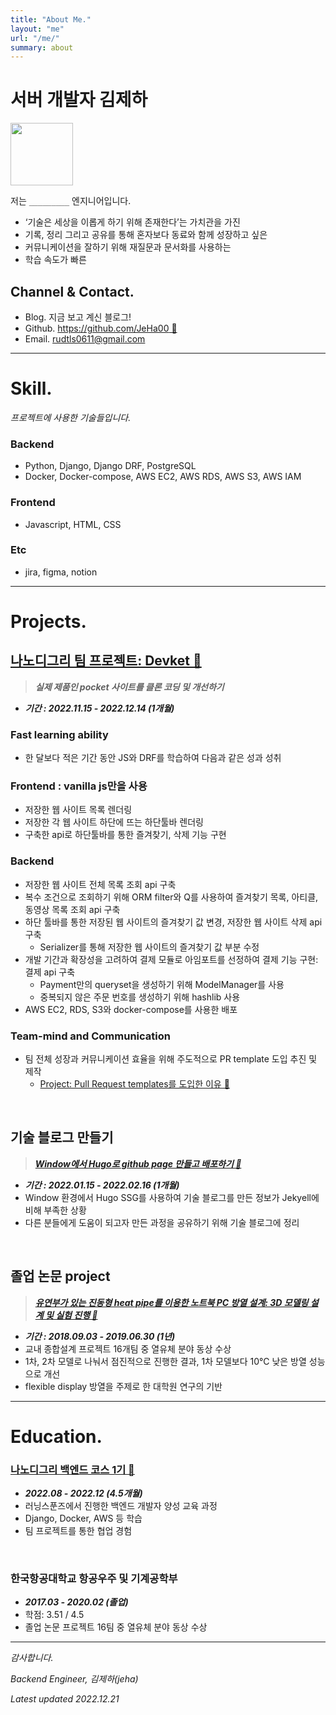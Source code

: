 ```yaml
---
title: "About Me."
layout: "me"
url: "/me/"
summary: about
---
```


# 서버 개발자 김제하

<img src='https://user-images.githubusercontent.com/78094972/208803550-2c7b4f61-cdaf-4003-9e0e-3931f9de1035.png' width='100' height='100'>

저는 `_________` 엔지니어입니다.
- ‘기술은 세상을 이롭게 하기 위해 존재한다’는 가치관을 가진
- 기록, 정리 그리고 공유를 통해 혼자보다 동료와 함께 성장하고 싶은
- 커뮤니케이션을 잘하기 위해 재질문과 문서화를 사용하는
- 학습 속도가 빠른


## Channel & Contact.

- Blog. 지금 보고 계신 블로그!
- Github. [https://github.com/JeHa00 🔗](https://github.com/JeHa00)
- Email. rudtls0611@gmail.com 

---

# Skill.

_프로젝트에 사용한 기술들입니다._

### Backend

- Python, Django, Django DRF, PostgreSQL 
- Docker, Docker-compose, AWS EC2, AWS RDS, AWS S3, AWS IAM 

### Frontend

- Javascript, HTML, CSS

### Etc

- jira, figma, notion

---
# Projects.

## [나노디그리 팀 프로젝트: Devket 🔗](https://github.com/backendnanodegree/Devket)
> **_실제 제품인 pocket 사이트를 클론 코딩 및 개선하기_**

- **_기간 : 2022.11.15 - 2022.12.14 (1개월)_**


### Fast learning ability
- 한 달보다 적은 기간 동안 JS와 DRF를 학습하여 다음과 같은 성과 성취

### Frontend : vanilla js만을 사용
- 저장한 웹 사이트 목록 렌더링
- 저장한 각 웹 사이트 하단에 뜨는 하단툴바 렌더링
- 구축한 api로 하단툴바를 통한 즐겨찾기, 삭제 기능 구현

### Backend
- 저장한 웹 사이트 전체 목록 조회 api 구축
- 복수 조건으로 조회하기 위해 ORM filter와 Q를 사용하여 즐겨찾기 목록, 아티클, 동영상 목록 조회 api 구축
- 하단 툴바를 통한 저장된 웹 사이트의 즐겨찾기 값 변경, 저장한 웹 사이트 삭제 api 구축
    - Serializer를 통해 저장한 웹 사이트의 즐겨찾기 값 부분 수정
- 개발 기간과 확장성을 고려하여 결제 모듈로 아임포트를 선정하여 결제 기능 구현: 결제 api 구축
    - Payment만의 queryset을 생성하기 위해 ModelManager를 사용
    - 중복되지 않은 주문 번호를 생성하기 위해 hashlib 사용
- AWS EC2, RDS, S3와 docker-compose를 사용한 배포

### Team-mind and Communication
- 팀 전체 성장과 커뮤니케이션 효율을 위해 주도적으로 PR template 도입 추진 및 제작
    - [Project: Pull Request templates를 도입한 이유 🔗](https://jeha00.github.io/post/project/01_why-pr-template/)

&nbsp;

## 기술 블로그 만들기

> **_[Window에서 Hugo로 github page 만들고 배포하기 🔗](https://jeha00.github.io/post/dev-contents/hugo%EB%A1%9C-github-page-%EB%A7%8C%EB%93%A4%EA%B3%A0-%EB%B0%B0%ED%8F%AC%ED%95%98%EA%B8%B0/)_**  

- **_기간 : 2022.01.15 - 2022.02.16 (1개월)_** 
- Window 환경에서 Hugo SSG를 사용하여 기술 블로그를 만든 정보가 Jekyell에 비해 부족한 상황
- 다른 분들에게 도움이 되고자 만든 과정을 공유하기 위해 기술 블로그에 정리

&nbsp;

## 졸업 논문 project

> **_[유연부가 있는 진동형 heat pipe를 이용한 노트북 PC 방열 설계: 3D 모델링 설계 및 실험 진행 🔗](https://dog-lightyear-010.notion.site/020263bee9df472d944ad7df7a1fdc9b)_**

- **_기간 : 2018.09.03 - 2019.06.30 (1년)_**
- 교내 종합설계 프로젝트 16개팀 중 열유체 분야 동상 수상
- 1차, 2차 모델로 나눠서 점진적으로 진행한 결과, 1차 모델보다 10℃ 낮은 방열 성능으로 개선
- flexible display 방열을 주제로 한 대학원 연구의 기반

---

# Education. 

### [나노디그리 백엔드 코스 1기 🔗](https://learningspoons.com/course/detail/django-backend/)

- **_2022.08 - 2022.12 (4.5개월)_** 
- 러닝스푼즈에서 진행한 백엔드 개발자 양성 교육 과정
- Django, Docker, AWS  등 학습  
- 팀 프로젝트를 통한 협업 경험  

&nbsp;

### 한국항공대학교 항공우주 및 기계공학부

- **_2017.03 - 2020.02 (졸업)_**
- 학점: 3.51 / 4.5
- 졸업 논문 프로젝트 16팀 중 열유체 분야 동상 수상  

---

_감사합니다._

_Backend Engineer,  김제하(jeha)_  

_Latest updated    2022.12.21_  